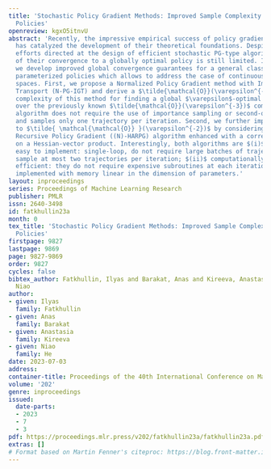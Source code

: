 ```yaml
---
title: 'Stochastic Policy Gradient Methods: Improved Sample Complexity for Fisher-non-degenerate
  Policies'
openreview: kgxO5itnvU
abstract: 'Recently, the impressive empirical success of policy gradient (PG) methods
  has catalyzed the development of their theoretical foundations. Despite the huge
  efforts directed at the design of efficient stochastic PG-type algorithms, the understanding
  of their convergence to a globally optimal policy is still limited. In this work,
  we develop improved global convergence guarantees for a general class of Fisher-non-degenerate
  parameterized policies which allows to address the case of continuous state action
  spaces. First, we propose a Normalized Policy Gradient method with Implicit Gradient
  Transport (N-PG-IGT) and derive a $\tilde{\mathcal{O}}(\varepsilon^{-2.5})$ sample
  complexity of this method for finding a global $\varepsilon$-optimal policy. Improving
  over the previously known $\tilde{\mathcal{O}}(\varepsilon^{-3})$ complexity, this
  algorithm does not require the use of importance sampling or second-order information
  and samples only one trajectory per iteration. Second, we further improve this complexity
  to $\tilde{ \mathcal{\mathcal{O}} }(\varepsilon^{-2})$ by considering a Hessian-Aided
  Recursive Policy Gradient ((N)-HARPG) algorithm enhanced with a correction based
  on a Hessian-vector product. Interestingly, both algorithms are $(i)$ simple and
  easy to implement: single-loop, do not require large batches of trajectories and
  sample at most two trajectories per iteration; $(ii)$ computationally and memory
  efficient: they do not require expensive subroutines at each iteration and can be
  implemented with memory linear in the dimension of parameters.'
layout: inproceedings
series: Proceedings of Machine Learning Research
publisher: PMLR
issn: 2640-3498
id: fatkhullin23a
month: 0
tex_title: 'Stochastic Policy Gradient Methods: Improved Sample Complexity for {F}isher-non-degenerate
  Policies'
firstpage: 9827
lastpage: 9869
page: 9827-9869
order: 9827
cycles: false
bibtex_author: Fatkhullin, Ilyas and Barakat, Anas and Kireeva, Anastasia and He,
  Niao
author:
- given: Ilyas
  family: Fatkhullin
- given: Anas
  family: Barakat
- given: Anastasia
  family: Kireeva
- given: Niao
  family: He
date: 2023-07-03
address: 
container-title: Proceedings of the 40th International Conference on Machine Learning
volume: '202'
genre: inproceedings
issued:
  date-parts:
  - 2023
  - 7
  - 3
pdf: https://proceedings.mlr.press/v202/fatkhullin23a/fatkhullin23a.pdf
extras: []
# Format based on Martin Fenner's citeproc: https://blog.front-matter.io/posts/citeproc-yaml-for-bibliographies/
---
```

